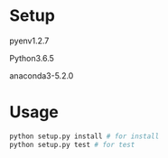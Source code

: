 # Setup

pyenv1.2.7

Python3.6.5

anaconda3-5.2.0

# Usage

``` bash
python setup.py install # for install
python setup.py test # for test
```

